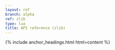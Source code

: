 ```yaml
---
layout: ref
branch: alpha
ref: zlib
type: lua
title: API reference (zlib)
---
```

{% include anchor_headings.html html=content %}
